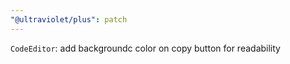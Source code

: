 ```yaml
---
"@ultraviolet/plus": patch
---
```


`CodeEditor`: add backgroundc color on copy button for readability
